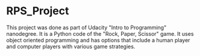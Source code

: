 # RPS_Project
This project was done as part of Udacity "Intro to Programming" nanodegree. It is a Python code of the "Rock, Paper, Scissor" game. It uses object oriented programming and has options that include a human player and computer players with various game strategies.
